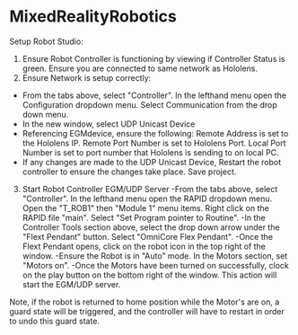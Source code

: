 # MixedRealityRobotics

Setup Robot Studio: 
1. Ensure Robot Controller is functioning by viewing if Controller Status is green. Ensure you are connected to same network as Hololens. 
2. Ensure Network is setup correctly: 
  - From the tabs above, select "Controller". In the lefthand menu open the Configuration dropdown menu. Select Communication from the drop down menu. 
  - In the new window, select UDP Unicast Device
  - Referencing EGMdevice, ensure the following: Remote Address is set to the Hololens IP. Remote Port Number is set to Hololens Port. Local Port Number is set to port number that Hololens is sending to on local PC. 
  - If any changes are made to the UDP Unicast Device, Restart the robot controller to ensure the changes take place. Save project. 
 3. Start Robot Controller EGM/UDP Server
  -From the tabs above, select "Controller". In the lefthand menu open the RAPID dropdown menu. Open the "T_ROB1" then "Module 1" menu items. Right click on the RAPID file "main". Select "Set Program pointer to Routine".
  -In the Controller Tools section above, select the drop down arrow under the "Flext Pendant" button. Select "OmniCore Flex Pendant". 
  -Once the Flext Pendant opens, click on the robot icon in the top right of the window. 
  -Ensure the Robot is in "Auto" mode. In the Motors section, set "Motors on".
  -Once the Motors have been turned on successfully, clock on the play button on the bottom right of the window. This action will start the EGM/UDP server. 
  
  Note, if the robot is returned to home position while the Motor's are on, a guard state will be triggered, and the controller will have to restart in order to undo this guard state.

